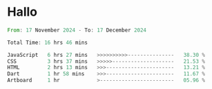 # Hallo
<!--START_SECTION:waka-->

```rust
From: 17 November 2024 - To: 17 December 2024

Total Time: 16 hrs 46 mins

JavaScript   6 hrs 27 mins   >>>>>>>>>>---------------   38.30 %
CSS          3 hrs 37 mins   >>>>>--------------------   21.53 %
HTML         2 hrs 13 mins   >>>----------------------   13.21 %
Dart         1 hr 58 mins    >>>----------------------   11.67 %
Artboard     1 hr            >------------------------   05.96 %
```

<!--END_SECTION:waka-->
